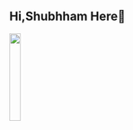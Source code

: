 ## Hi,Shubhham Here👋
<img src="https://media2.giphy.com/media/v1.Y2lkPTc5MGI3NjExcHcyc3pjOHFsdHB4YnFwbGxpN3RnbnVuczQ4c2huOG44aGU0aGczdCZlcD12MV9pbnRlcm5hbF9naWZfYnlfaWQmY3Q9cw/WpCaNTVVxwpPY3GSmu/giphy.webp" width="20%" align="center">
